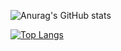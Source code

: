 ![Anurag's GitHub stats](https://github-readme-stats.vercel.app/api?username=poboisvert&show_icons=true&theme=dark)

[![Top Langs](https://github-readme-stats.vercel.app/api/top-langs/?username=poboisvert)](https://github.com/anuraghazra/github-readme-stats)
